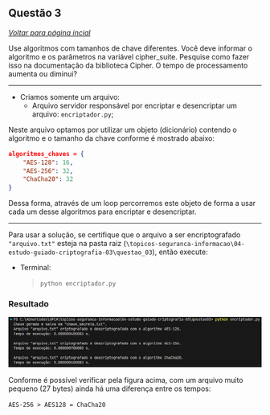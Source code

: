 ## Questão 3

[_Voltar para página incial_](/README.md)

Use algoritmos com tamanhos de chave diferentes. Você deve informar o algoritmo e os parâmetros na variável cipher_suite. Pesquise como fazer isso na documentação da biblioteca Cipher. O tempo de processamento aumenta ou diminui?

---

- Criamos somente um arquivo:
  - Arquivo servidor responsável por encriptar e desencriptar um arquivo: `encriptador.py`;

Neste arquivo optamos por utilizar um objeto (dicionário) contendo o algoritmo e o tamanho da chave conforme é mostrado abaixo:

```JSON
algoritmos_chaves = {
    "AES-128": 16,
    "AES-256": 32,
    "ChaCha20": 32
}
```

Dessa forma, através de um loop percorremos este objeto de forma a usar cada um desse algoritmos para encriptar e desencriptar.

---

Para usar a solução, se certifique que o arquivo a ser encriptografado `"arquivo.txt"` esteja na pasta raiz (`\topicos-seguranca-informacao\04-estudo-guiado-criptografia-03\questao_03`), então execute:

- Terminal:

  > `python encriptador.py`

### Resultado

![](resultado.png)

Conforme é possível verificar pela figura acima, com um arquivo muito pequeno (27 bytes)
ainda há uma diferença entre os tempos:

`AES-256 > AES128 = ChaCha20`
